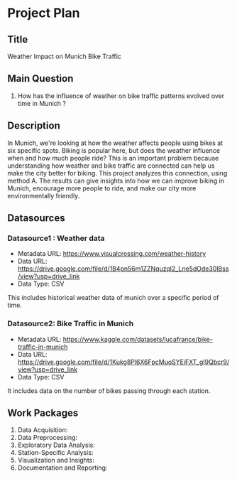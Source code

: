 # Project Plan

## Title
<!-- Give your project a short title. -->
Weather Impact on Munich Bike Traffic
## Main Question

<!-- Think about one main question you want to answer based on the data. -->
1. How has the influence of weather on bike traffic patterns evolved over time in Munich ?

## Description
In Munich, we're looking at how the weather affects people using bikes at six specific spots. Biking is popular here, but does the weather influence when and how much people ride? This is an important problem because understanding how weather and bike traffic are connected can help us make the city better for biking. This project analyzes this connection, using method A. The results can give insights into how we can improve biking in Munich, encourage more people to ride, and make our city more environmentally friendly.


## Datasources

### Datasource1 : Weather data
* Metadata URL: https://www.visualcrossing.com/weather-history
* Data URL: https://drive.google.com/file/d/1B4pn56m1ZZNquzql2_Lne5dOde30lBss/view?usp=drive_link
* Data Type: CSV

This includes historical weather data of munich over a specific period of time.
### Datasource2: Bike Traffic in Munich
* Metadata URL: https://www.kaggle.com/datasets/lucafrance/bike-traffic-in-munich
* Data URL: https://drive.google.com/file/d/1Kukg8Pl6X6FpcMuoSYEiFXT_gI9Qbcr9/view?usp=drive_link
* Data Type: CSV

It includes data on the number of bikes passing through each station.

## Work Packages

<!-- List of work packages ordered sequentially, each pointing to an issue with more details. -->

1. Data Acquisition:
2. Data Preprocessing:
3. Exploratory Data Analysis:
4. Station-Specific Analysis:
5. Visualization and Insights:
6. Documentation and Reporting:


